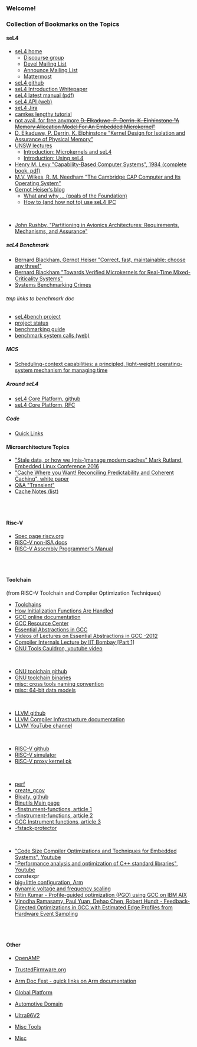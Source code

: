 ### Welcome!


### Collection of Bookmarks on the Topics


#### seL4

- [seL4 home](https://sel4.systems/)
    - [Discourse group](https://sel4.discourse.group/)
    - [Devel Mailing List](https://lists.sel4.systems/hyperkitty/list/devel@sel4.systems/)
    - [Announce Mailing List](https://lists.sel4.systems/hyperkitty/list/announce@sel4.systems/)
    - [Mattermost](https://mattermost.trustworthy.systems/)
- [seL4 github](https://github.com/seL4)
- [seL4 Introduction Whitepaper](https://sel4.systems/About/seL4-whitepaper.pdf)
- [seL4 latest manual (pdf)](https://sel4.systems/Info/Docs/seL4-manual-latest.pdf)
- [seL4 API (web)](https://docs.sel4.systems/projects/sel4/api-doc.html)
- [seL4 Jira](https://sel4.atlassian.net/jira/projects)
- [camkes lengthy tutorial](https://github.com/seL4/camkes-tool/blob/master/docs/index.md)
- [not avail. for free anymore ~~D. Elkaduwe, P. Derrin, K. Elphinstone "A Memory Allocation Model For An Embedded Microkernel"~~]()
- [D. Elkaduwe, P. Derrin, K. Elphinstone "Kernel Design for Isolation and Assurance of Physical
Memory"](https://www.researchgate.net/publication/234806293_Kernel_design_for_isolation_and_assurance_of_physical_memory)
- [UNSW lectures](https://www.cse.unsw.edu.au/~cs9242/21/lectures.shtml)
    - [Introduction: Microkernels and seL4](https://www.cse.unsw.edu.au/~cs9242/21/lectures/01a-intro.pdf)
    - [Introduction: Using seL4](https://www.cse.unsw.edu.au/~cs9242/21/lectures/01b-sel4.pdf)
- [Henry M. Levy "Capability-Based Computer Systems", 1984 (complete book, pdf) ](https://homes.cs.washington.edu/~levy/capabook/)
- [M.V. Wilkes, R. M. Needham "The Cambridge CAP Computer and Its Operating System"](https://citeseerx.ist.psu.edu/viewdoc/download?doi=10.1.1.85.4820&rep=rep1&type=pdf)
- [Gernot Heiser‘s blog](https://microkerneldude.wordpress.com/)
    - [What and why ... (goals of the Foundation)](https://microkerneldude.wordpress.com/2020/04/07/the-sel4-foundation-what-and-why/)
    - [How to (and how not to) use seL4 IPC](https://microkerneldude.wordpress.com/2019/03/07/how-to-and-how-not-to-use-sel4-ipc/)
<br>

- [John Rushby, "Partitioning in Avionics Architectures: Requirements, Mechanisms, and Assurance"](http://www.tc.faa.gov/its/worldpac/techrpt/ar99-58.pdf)


##### seL4 Benchmark

- [Bernard Blackham, Gernot Heiser "Correct, fast, maintainable: choose any three!"](https://www.researchgate.net/publication/254463663_Correct_fast_maintainable_choose_any_three)
- [Bernard Blackham "Towards Verified Microkernels for Real-Time Mixed-Criticality Systems"](https://unsworks.unsw.edu.au/fapi/datastream/unsworks:11615/SOURCE01?view=true)
- [Systems Benchmarking Crimes](https://www.cse.unsw.edu.au/~gernot/benchmarking-crimes.html)


###### tmp links to benchmark doc

   - [seL4bench project](https://docs.sel4.systems/projects/sel4bench/)
   - [project status](https://docs.sel4.systems/projects/sel4bench/status)
   - [benchmarking guide](https://docs.sel4.systems/projects/sel4-tutorials/benchmarking-guide.html)
   - [benchmark system calls (web)](https://docs.sel4.systems/projects/sel4/api-doc.html#benchmarking-system-calls)

##### MCS

   - [Scheduling-context capabilities: a principled, light-weight operating-system mechanism for managing time](https://trustworthy.systems/publications/csiro_full_text/Lyons_MAH_18.pdf)


##### Around seL4

- [seL4 Core Platform, github](https://github.com/BreakawayConsulting/sel4cp)
- [seL4 Core Platform, RFC](https://sel4.atlassian.net/browse/RFC-5)


##### Code

- [Quick Links](https://github.com/malus-brandywine/malus-brandywine/blob/master/quicklinks/quicklinks.md)


#### Microarchitecture Topics

   - ["Stale data, or how we (mis-)manage modern caches" Mark Rutland, Embedded Linux Conference 2016 ](http://events17.linuxfoundation.org/sites/events/files/slides/slides_17.pdf)
   - ["Cache Where you Want! Reconciling Predictability and Coherent Caching", white paper](https://arxiv.org/pdf/1909.05349.pdf)
   - [Q&A "Transient"](https://stackoverflow.com/questions/38636326/concept-and-advantages-of-transient-and-non-transient-memory-in-arm#comment64661366_38636326)
   - [Cache Notes (list)](https://github.com/malus-brandywine/malus-brandywine/blob/master/cache-notes/cache-notes.md)


</br></br>

#### Risc-V

   - [Spec page riscv.org](https://riscv.org/technical/specifications/)
   - [RISC-V non-ISA docs](https://github.com/riscv-non-isa)
   - [RISC-V Assembly Programmer's Manual](https://github.com/riscv-non-isa/riscv-asm-manual/blob/master/riscv-asm.md)

</br></br>

#### Toolchain
(from RISC-V Toolchain and Compiler Optimization Techniques)

   - [Toolchains](https://elinux.org/Toolchains)
   - [How Initialization Functions Are Handled](https://gcc.gnu.org/onlinedocs/gccint/Initialization.html)
   - [GCC online documentation](https://gcc.gnu.org/onlinedocs/)
   - [GCC Resource Center](https://www.cse.iitb.ac.in/grc/)
   - [Essential Abstractions in GCC](https://www.cse.iitb.ac.in/grc/index.php?page=gcc-pldi14-tut)
   - [Videos of Lectures on Essential Abstractions in GCC -2012](https://www.cse.iitb.ac.in/grc/index.php?page=videos)
   - [Compiler Internals Lecture by IIT Bombay [Part 1]](https://www.youtube.com/watch?v=IlovhbAI7Cw&list=PLy-CGmBdq2VGjl56cyaEjxcAMyAvUKbCz)
   - [GNU Tools Cauldron, youtube video](https://www.youtube.com/channel/UCQ4JGczdlU3ofHWf3NuCX8g/featured)

</br>

   - [GNU toolchain github](https://github.com/riscv-collab/riscv-gcc)
   - [GNU toolchain binaries](https://github.com/riscv-collab/riscv-gnu-toolchain)
   - [misc: cross tools naming convention](http://web.eecs.umich.edu/~prabal/teaching/eecs373-f12/notes/notes-toolchain.pdf)
   - [misc: 64-bit data models](https://en.wikipedia.org/wiki/64-bit_computing#64-bit_data_models)

</br>

   - [LLVM github](https://github.com/llvm/llvm-project)
   - [LLVM Compiler Infrastructure documentation](https://llvm.org/docs/)
   - [LLVM YouTube channel](https://www.youtube.com/channel/UCv2_41bSAa5Y_8BacJUZfjQ)

</br>

   - [RISC-V github](https://github.com/riscv-software-src)
   - [RISC-V simulator](https://github.com/riscv-software-src/riscv-isa-sim)
   - [RISC-V proxy kernel pk](https://github.com/riscv-software-src/riscv-pk)

</br>

   - [perf](https://perf.wiki.kernel.org/index.php/Main_Page)
   - [create_gcov](https://github.com/google/autofdo)
   - [Bloaty, github](https://github.com/google/bloaty)
   - [Binutils Main page](https://www.gnu.org/software/binutils/)
   - [-finstrument-functions, article 1](https://fekir.info/post/tracing-with-gcc/)
   - [-finstrument-functions, article 2](https://www.valtrix.in/programming/a-lightweight-function-profiler)
   - [GCC Instrument functions, article 3](https://developercommunity.visualstudio.com/t/192628900-pragma-optimize-off-is-not-working-as-ex/1091452)
   - [-fstack-protector](https://www.keil.com/support/man/docs/armclang_ref/armclang_ref_cjh1548250046139.htm)

</br>

   - ["Code Size Compiler Optimizations and Techniques for Embedded Systems", Youtube](https://www.youtube.com/watch?v=6IuDWfuMEno)
   - ["Performance analysis and optimization of C++ standard libraries", Youtube](https://www.youtube.com/watch?v=OTCp_AkAyRQ)
   - constexpr
   - [big+little configuration, Arm](https://www.arm.com/why-arm/technologies/big-little)
   - [dynamic voltage and frequency scaling](https://en.wikipedia.org/wiki/Dynamic_frequency_scaling)
   - [Nitin Kumar - Profile-guided optimization (PGO) using GCC on IBM AIX](https://developer.ibm.com/articles/gcc-profile-guided-optimization-to-accelerate-aix-applications/)
   - [Vinodha Ramasamy, Paul Yuan, Dehao Chen, Robert Hundt - Feedback-Directed Optimizations in GCC with Estimated Edge Profiles from Hardware Event Sampling](https://research.google/pubs/pub36576/)




</br></br>


#### Other


<!--- - [Gunyah Hypervisor](https://github.com/malus-brandywine/malus-brandywine/blob/master/gunyah/gunyah.md) --->

<!--- - [VirtIO](https://github.com/malus-brandywine/malus-brandywine/blob/master/virtio/virtio.md) --->
- [OpenAMP](https://github.com/malus-brandywine/malus-brandywine/blob/master/OpenAMP/OpenAMP.md)

- [TrustedFirmware.org](https://github.com/malus-brandywine/malus-brandywine/blob/master/trusted-firmware/trusted-firmware.md)
- [Arm Doc Fest - quick links on Arm documentation](https://github.com/malus-brandywine/malus-brandywine/blob/master/arm/doc.md)

- [Global Platform](https://github.com/malus-brandywine/malus-brandywine/blob/master/global-platform/global-platform.md)
- [Automotive Domain](https://github.com/malus-brandywine/malus-brandywine/blob/master/auto/auto.md)

- [Ultra96V2](https://github.com/malus-brandywine/malus-brandywine/blob/master/Ultra96V2/Ultra96V2.md)

- [Misc Tools](https://github.com/malus-brandywine/malus-brandywine/blob/master/tools/tools.md)

- [Misc](https://github.com/malus-brandywine/malus-brandywine/blob/master/misc/misc.md)



